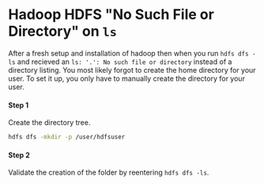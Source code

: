 # Hadoop HDFS "No Such File or Directory" on `ls`

After a fresh setup and installation of hadoop then when you run `hdfs dfs -ls` and recieved an `ls: '.': No such file or directory` instead of a directory listing. You most likely forgot to create the home directory for your user. To set it up, you only have to manually create the directory for your user.

#### Step 1

Create the directory tree.

```bash
hdfs dfs -mkdir -p /user/hdfsuser
```

#### Step 2

Validate the creation of the folder by reentering `hdfs dfs -ls`.
